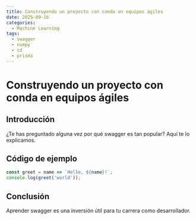 ```yaml
---
title: Construyendo un proyecto con conda en equipos ágiles
date: 2025-09-16
categories:
  - Machine Learning
tags:
  - swagger
  - numpy
  - cd
  - prisma
---
```


# Construyendo un proyecto con conda en equipos ágiles

## Introducción

¿Te has preguntado alguna vez por qué swagger es tan popular? Aquí te lo explicamos.

## Código de ejemplo

```javascript
const greet = name => `Hello, ${name}!`;
console.log(greet('world'));
```

## Conclusión

Aprender swagger es una inversión útil para tu carrera como desarrollador.